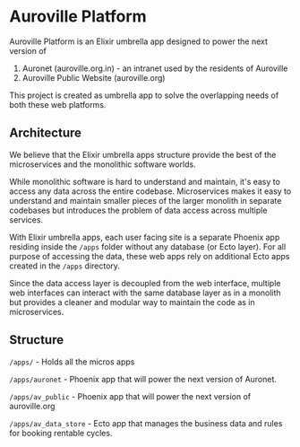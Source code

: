 # Auroville Platform

Auroville Platform is an Elixir umbrella app designed to power the next version of
1. Auronet (auroville.org.in) - an intranet used by the residents of Auroville
2. Auroville Public Website (auroville.org)

This project is created as umbrella app to solve the overlapping needs of both these
web platforms.

## Architecture
We believe that the Elixir umbrella apps structure provide the best of the microservices
and the monolithic software worlds.

While monolithic software is hard to understand and maintain, it's easy to access any data
across the entire codebase. Microservices makes it easy to understand and maintain smaller
pieces of the larger monolith in separate codebases but introduces the problem of data access across
multiple services.

With Elixir umbrella apps, each user facing site is a separate Phoenix app residing inside the
`/apps` folder without any database (or Ecto layer). For all purpose of accessing the data, these
web apps rely on additional Ecto apps created in the `/apps` directory.

Since the data access layer is decoupled from the web interface, multiple web interfaces can
interact with the same database layer as in a monolith but provides a cleaner and modular way to
maintain the code as in microservices.


## Structure

`/apps/` - Holds all the micros apps

`/apps/auronet` - Phoenix app that will power the next version of Auronet.

`/apps/av_public` - Phoenix app that will power the next version of auroville.org

`/apps/av_data_store` - Ecto app that manages the business data and rules for booking rentable cycles.
